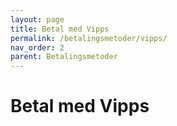 ```yaml
---
layout: page
title: Betal med Vipps
permalink: /betalingsmetoder/vipps/
nav_order: 2
parent: Betalingsmetoder
---
```


# Betal med Vipps
